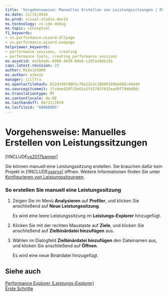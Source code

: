 ```yaml
---
title: 'Vorgehensweise: Manuelles Erstellen von Leistungssitzungen | Microsoft-Dokumentation'
ms.date: 11/15/2016
ms.prod: visual-studio-dev14
ms.technology: vs-ide-debug
ms.topic: conceptual
f1_keywords:
- vs.performance.wizard.dllpage
- vs.performance.wizard.exepage
helpviewer_keywords:
- performance sessions, creating
- performance tools, creating performance sessions
ms.assetid: ee2b3e0c-0990-46d9-8de6-c29fa386b15b
caps.latest.revision: 23
author: MikeJo5000
ms.author: mikejo
manager: jillfra
ms.openlocfilehash: 622d349fd063cf0a22e3c286003490e088cd4440
ms.sourcegitcommit: 1fc6ee928733e61a1f42782f832ead9f7946d00c
ms.translationtype: MT
ms.contentlocale: de-DE
ms.lasthandoff: 04/22/2019
ms.locfileid: "60068885"
---
```

# <a name="how-to-manually-create-performance-sessions"></a>Vorgehensweise: Manuelles Erstellen von Leistungssitzungen
[!INCLUDE[vs2017banner](../includes/vs2017banner.md)]

Sie können manuell eine Leistungssitzung erstellen. Sie brauchen dafür kein Projekt in [!INCLUDE[vsprvs](../includes/vsprvs-md.md)] öffnen. Weitere Informationen finden Sie unter [Konfigurieren von Leistungssitzungen](../profiling/configuring-performance-sessions.md).  
  
### <a name="to-manually-create-a-performance-session"></a>So erstellen Sie manuell eine Leistungssitzung  
  
1. Zeigen Sie im Menü **Analysieren** auf **Profiler**, und klicken Sie anschließend auf **Neue Leistungssitzung**.  
  
     Es wird eine leere Leistungssitzung im **Leistungs-Explorer** hinzugefügt.  
  
2. Klicken Sie mit der rechten Maustaste auf **Ziele**, und klicken Sie anschließend auf **Zielbinärdatei hinzufügen** aus.  
  
3. Wählen im Dialogfeld **Zielbinärdatei hinzufügen** den Dateinamen aus, und klicken Sie anschließend auf **Öffnen**.  
  
     Es wird eine neue Binärdatei hinzugefügt.  
  
## <a name="see-also"></a>Siehe auch  
 [Performance Explorer (Leistungs-Explorer)](../profiling/performance-explorer.md)   
 [Erste Schritte](../profiling/getting-started-with-performance-tools.md)
